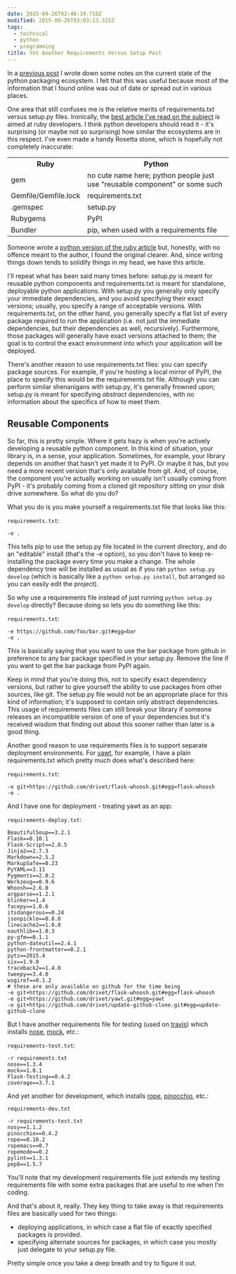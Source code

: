 ```yaml
---
date: 2015-09-26T02:48:19.716Z
modified: 2015-09-26T03:03:13.315Z
tags:
  - technical
  - python
  - programming
title: Yet Another Requirements Versus Setup Post
---
```


In a [previous post][1] I wrote down some notes on the current state of the
python packaging ecosystem.  I felt that this was useful because most of the
information that I found online was out of date or spread out in various
places.

One area that still confuses me is the relative merits of requirements.txt
versus setup.py files.  Ironically, the
[best article I've read on the subject][2] is aimed at ruby developers.  I
think python developers should read it - it's surprising (or maybe not so
surprising) how similar the ecosystems are in this respect.  I've even made
a handy Rosetta stone, which is hopefully not completely inaccurate:

<table>
<tr><th>Ruby</th><th>Python</th></tr>
<tr><td>gem</td><td>no cute name here; python people just use "reusable component" or some such</td></tr>
<tr><td>Gemfile/Gemfile.lock</td><td>requirements.txt</td></tr>
<tr><td>.gemspec</td><td>setup.py</td></tr>
<tr><td>Rubygems</td><td>PyPI</td></tr>
<tr><td>Bundler</td><td>pip, when used with a requirements file</td></tr>
</table>

Someone wrote a [python version of the ruby article][3] but, honestly, with
no offence meant to the author, I found the original clearer.  And, since
writing things down tends to solidify things in my head, we have this
article.

I'll repeat what has been said many times before: setup.py is meant for
reusable python components and requirements.txt is meant for standalone,
deployable python applications.  With setup.py you generally only specify
your immediate dependencies, and you avoid specifying their exact versions;
usually, you specify a range of acceptable versions.  With requirements.txt,
on the other hand, you generally specify a flat list of every package
required to run the application (i.e. not just the immediate dependencies,
but their dependencies as well, recursively).  Furthermore, those packages
will generally have exact versions attached to them; the goal is to control
the exact environment into which your application will be deployed.

There's another reason to use requirements.txt files: you can specify
package sources.  For example, if you're hosting a local mirror of PyPI, the
place to specify this would be the requirements.txt file.  Although you can
perform similar shenanigans with setup.py, it's generally frowned upon;
setup.py is meant for specifying *abstract* dependencies, with no
information about the specifics of how to meet them.

## Reusable Components

So far, this is pretty simple.  Where it gets hazy is when you're actively
developing a reusable python component.  In this kind of situation, your
library is, in a sense, your application.  Sometimes, for example, your
library depends on another that hasn't yet made it to PyPI.  Or maybe it
has, but you need a more recent version that's only available from git.
And, of course, the component you're actually working on usually isn't
usually coming from PyPI - it's probably coming from a cloned git repository
sitting on your disk drive somewhere.  So what do you do?

What you do is you make yourself a requirements.txt file that looks like
this:

`requirements.txt`:

```
-e .
```

This tells pip to use the setup.py file located in the current directory,
and do an "editable" install (that's the -e option), so you don't have to
keep re-installing the package every time you make a change.  The whole
dependency tree will be installed as usual as if you ran `python setup.py
develop` (which is basically like a `python setup.py install`, but arranged
so you can easily edit the project).

So why use a requirements file instead of just running `python setup.py
develop` directly?  Because doing so lets you do something like this:

`requirements.txt`:

```
-e https://github.com/foo/bar.git#egg=bar
-e .
```

This is basically saying that you want to use the bar package from github in
preference to any bar package specified in your setup.py.  Remove the line
if you want to get the bar package from PyPI again.

Keep in mind that you're doing this, not to specify exact dependency
versions, but rather to give yourself the ability to use packages from other
sources, like git.  The setup.py file would not be an appropriate place for
this kind of information; it's supposed to contain only abstract
dependencies.  This usage of requirements files can still break your library
if someone releases an incompatible version of one of your dependencies but
it's received wisdom that finding out about this sooner rather than later is
a good thing.

Another good reason to use requirements files is to support separate
deployment environments.  For [yawt][8], for example, I have a plain
requirements.txt which pretty much does what's described here:

`requirements.txt`:

```
-e git+https://github.com/drivet/flask-whoosh.git#egg=flask-whoosh
-e .
```

And I have one for deployment - treating yawt as an app:

`requirements-deploy.txt`:

```
BeautifulSoup==3.2.1
Flask==0.10.1
Flask-Script==2.0.5
Jinja2==2.7.3
Markdown==2.5.2
MarkupSafe==0.23
PyYAML==3.11
Pygments==2.0.2
Werkzeug==0.9.6
Whoosh==2.6.0
argparse==1.2.1
blinker==1.4
facepy==1.0.6
itsdangerous==0.24
jsonpickle==0.8.0
linecache2==1.0.0
oauthlib==1.0.3
py-gfm==0.1.1
python-dateutil==2.4.1
python-frontmatter==0.2.1
pytz==2015.4
six==1.9.0
traceback2==1.4.0
tweepy==3.4.0
wsgiref==0.1.2
# these are only available on github for the time being
-e git+https://github.com/drivet/flask-whoosh.git#egg=flask-whoosh
-e git+https://github.com/drivet/yawt.git#egg=yawt
-e git+https://github.com/drivet/update-github-clone.git#egg=update-github-clone
```

But I have another requirements file for testing (used on [travis][9]) which
installs [nose][4], [mock][5], etc.:

`requirements-test.txt`:
```
-r requirements.txt
nose==1.3.4
mock==1.0.1
Flask-Testing==0.4.2
coverage==3.7.1
```

And yet another for development, which installs [rope][6], [pinocchio][7],
etc.:

`requirements-dev.txt`

```
-r requirements-test.txt
nosy==1.1.2
pinocchio==0.4.2
rope==0.10.2
ropemacs==0.7
ropemode==0.2
pylint==1.3.1
pep8==1.5.7
```

You'll note that my development requirements file just extends my testing
requirements file with some extra packages that are useful to me when I'm
coding.

And that's about it, really.  They key thing to take away is that
requirements files are basically used for two things:

 * deploying applications, in which case a flat file of exactly specified
   packages is provided.
 * specifying alternate sources for packages, in which case you mostly just
   delegate to your setup.py file.

Pretty simple once you take a deep breath and try to figure it out.


[1]: /2015/01/15/python-packaging
[2]: http://yehudakatz.com/2010/12/16/clarifying-the-roles-of-the-gemspec-and-gemfile/
[3]: https://caremad.io/2013/07/setup-vs-requirement/
[4]: https://nose.readthedocs.org/en/latest/
[5]: https://github.com/testing-cabal/mock
[6]: https://github.com/python-rope/rope
[7]: https://github.com/mkwiatkowski/pinocchio
[8]: https://github.com/drivet/yawt
[9]: https://travis-ci.org/
